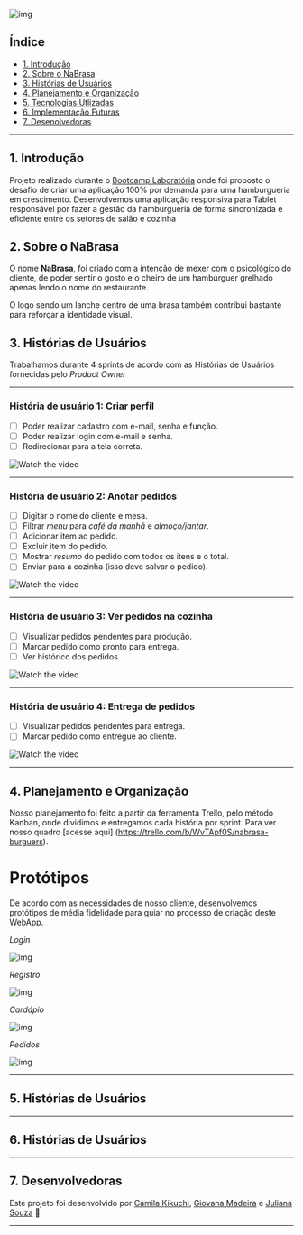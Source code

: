 ![img](src/img/logo.png)

## Índice

- [1. Introdução](#1-Introdução)
- [2. Sobre o NaBrasa](#2-sobre-o-nabrasa)
- [3. Histórias de Usuários](#3-histórias-de-usuários)
- [4. Planejamento e Organização](#4-planejamento-e-organização)
- [5. Tecnologias Utlizadas](#5-tecnologias-utilizadas)
- [6. Implementação Futuras](#6-implemetações-futuras)
- [7. Desenolvedoras](#7-desenvolvedoras)


---

## 1. Introdução

Projeto realizado durante o [Bootcamp Laboratória](https://github.com/Laboratoria) onde foi proposto o desafio de criar uma aplicação 100% por demanda para uma hamburgueria em crescimento. Desenvolvemos uma aplicação responsiva para Tablet responsável por fazer a gestão da hamburgueria de forma sincronizada e eficiente entre os setores de salão e cozinha

## 2. Sobre o NaBrasa

O nome **NaBrasa**, foi criado com a intenção de mexer com o psicológico do cliente, de poder sentir o gosto e o cheiro de um hambúrguer 
grelhado apenas lendo o nome do restaurante.

O logo sendo um lanche dentro de uma brasa também contribui bastante para reforçar a identidade visual.


## 3. Histórias de Usuários

Trabalhamos durante 4 sprints de acordo com as Histórias de Usuários fornecidas pelo _Product Owner_

---

### História de usuário 1: Criar perfil

- [ ] Poder realizar cadastro com e-mail, senha e função.
- [ ] Poder realizar login com e-mail e senha.
- [ ] Redirecionar para a tela correta.

![Watch the video](https://media.giphy.com/media/TnQkPIdIDYlu5Z5ieG/giphy.gif)

----

### História de usuário 2: Anotar pedidos

- [ ] Digitar o nome do cliente e mesa.
- [ ] Filtrar _menu_ para _café da manhã_ e _almoço/jantar_.
- [ ] Adicionar item ao pedido.
- [ ] Excluir item do pedido.
- [ ] Mostrar _resumo_ do pedido com todos os itens e o total.
- [ ] Enviar para a cozinha (isso deve salvar o pedido).

![Watch the video](https://media.giphy.com/media/X3N98f46rnlAVNgNim/giphy.gif)

---

### História de usuário 3: Ver pedidos na cozinha

- [ ] Visualizar pedidos pendentes para produção.
- [ ] Marcar pedido como pronto para entrega.
- [ ] Ver histórico dos pedidos

![Watch the video](https://media.giphy.com/media/OIMG4WrAjJEaejfwAF/giphy.gif)

---

### História de usuário 4: Entrega de pedidos

- [ ] Visualizar pedidos pendentes para entrega.
- [ ] Marcar pedido como entregue ao cliente.

![Watch the video](https://media.giphy.com/media/Ckng20AcVXlvm5w4yQ/giphy.gif)

---

## 4. Planejamento e Organização

Nosso planejamento foi feito a partir da ferramenta Trello, pelo método Kanban, onde dividimos e entregamos cada história por sprint.
Para ver nosso quadro [acesse aqui] (https://trello.com/b/WvTApf0S/nabrasa-burguers).

# Protótipos

De acordo com as necessidades de nosso cliente, desenvolvemos protótipos de média fidelidade para guiar no processo de criação deste WebApp.

_Login_

![img](src/img-readme/login.png)


_Registro_

![img](src/img-readme/registro.png)


_Cardápio_

![img](src/img-readme/cardapio.png)


_Pedidos_

![img](src/img-readme/pedidos.png)

---



## 5. Histórias de Usuários

---

## 6. Histórias de Usuários

---

## 7. Desenvolvedoras

Este projeto foi desenvolvido por [Camila Kikuchi](https://github.com/CamilaKikuchi), [Giovana Madeira](https://github.com/giomadeira) e [Juliana Souza](https://github.com/julianaads) :rocket:

---

